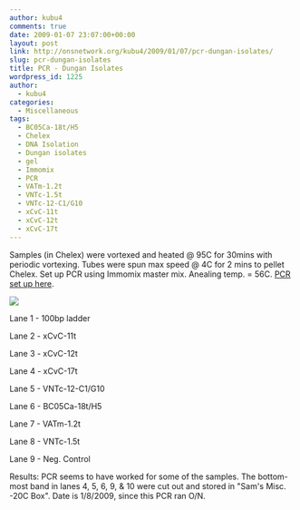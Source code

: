 ```yaml
---
author: kubu4
comments: true
date: 2009-01-07 23:07:00+00:00
layout: post
link: http://onsnetwork.org/kubu4/2009/01/07/pcr-dungan-isolates/
slug: pcr-dungan-isolates
title: PCR - Dungan Isolates
wordpress_id: 1225
author:
  - kubu4
categories:
  - Miscellaneous
tags:
  - BC05Ca-18t/H5
  - Chelex
  - DNA Isolation
  - Dungan isolates
  - gel
  - Immomix
  - PCR
  - VATm-1.2t
  - VNTc-1.5t
  - VNTc-12-C1/G10
  - xCvC-11t
  - xCvC-12t
  - xCvC-17t
---
```


Samples (in Chelex) were vortexed and heated @ 95C for 30mins with periodic vortexing. Tubes were spun max speed @ 4C for 2 mins to pellet Chelex. Set up PCR using Immomix master mix. Anealing temp. = 56C. [PCR set up here](http://eagle.fish.washington.edu/Arabidopsis/Notebook%20Workup%20Files/20090107-01.jpg).

![](http://eagle.fish.washington.edu/Arabidopsis/20090108.png)

Lane 1 - 100bp ladder

Lane 2 - xCvC-11t

Lane 3 - xCvC-12t

Lane 4 - xCvC-17t

Lane 5 - VNTc-12-C1/G10

Lane 6 - BC05Ca-18t/H5

Lane 7 - VATm-1.2t

Lane 8 - VNTc-1.5t

Lane 9 - Neg. Control

Results: PCR seems to have worked for some of the samples. The bottom-most band in lanes 4, 5, 6, 9, & 10 were cut out and stored in "Sam's Misc. -20C Box". Date is 1/8/2009, since this PCR ran O/N.
